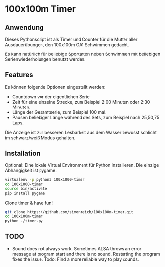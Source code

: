 # 100x100m Timer

## Anwendung

Dieses Pythonscript ist als Timer und Counter für die Mutter aller Ausdauerübungen, den 100x100m GA1 Schwimmen gedacht.

Es kann natürlich für beliebige Sportarten neben Schwimmen mit beliebigen Serienwiederholungen benutzt werden.

## Features

Es können folgende Optionen eingestellt werden:
 * Countdown vor der eigentlichen Serie
 * Zeit für eine einzelne Strecke, zum Beispiel 2:00 Minuten oder 2:30 Minuten.
 * Länge der Gesamtserie, zum Beispiel 100 mal.
 * Pausen beliebiger Länge während des Sets, zum Beispiel nach 25,50,75 Laps.

Die Anzeige ist zur besseren Lesbarkeit aus dem Wasser bewusst schlicht im schwarz/weiß Modus gehalten.

## Installation

Optional: Eine lokale Virtual Environment für Python installieren. Die einzige Abhängigkeit ist pygame.

```bash
virtualenv -p python3 100x1000-timer
cd 100x1000-timer
source bin/activate
pip install pygame
```

Clone timer & have fun!

```bash
git clone https://github.com/simonreich/100x100m-timer.git
cd 100x100m-timer
python ./timer.py
```

## TODO

 * Sound does not always work. Sometimes ALSA throws an error message at program start and there is no sound. Restarting the program fixes the issue. Todo: Find a more reliable way to play sounds.
